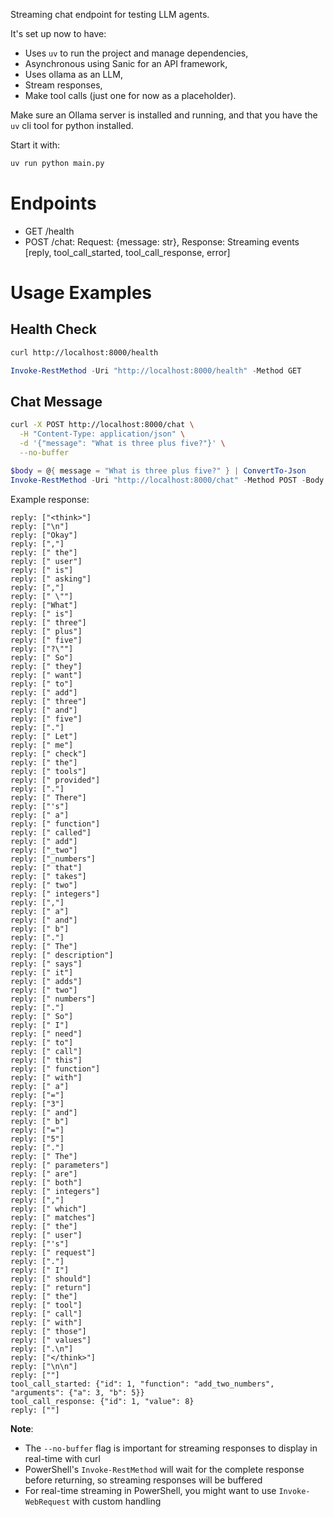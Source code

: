 Streaming chat endpoint for testing LLM agents.

It's set up now to have:
- Uses `uv` to run the project and manage dependencies,
- Asynchronous using Sanic for an API framework,
- Uses ollama as an LLM,
- Stream responses,
- Make tool calls (just one for now as a placeholder).

Make sure an Ollama server is installed and running, and that you have the `uv` cli tool for python installed.

Start it with:
```python
uv run python main.py
```

# Endpoints

- GET /health
- POST /chat: Request: {message: str}, Response: Streaming events [reply, tool_call_started, tool_call_response, error]

# Usage Examples

## Health Check

```bash
curl http://localhost:8000/health
```

```powershell
Invoke-RestMethod -Uri "http://localhost:8000/health" -Method GET
```

## Chat Message

```bash
curl -X POST http://localhost:8000/chat \
  -H "Content-Type: application/json" \
  -d '{"message": "What is three plus five?"}' \
  --no-buffer
```

```powershell
$body = @{ message = "What is three plus five?" } | ConvertTo-Json
Invoke-RestMethod -Uri "http://localhost:8000/chat" -Method POST -Body $body -ContentType "application/json"
```

Example response:
```
reply: ["<think>"]
reply: ["\n"]
reply: ["Okay"]
reply: [","]
reply: [" the"]
reply: [" user"]
reply: [" is"]
reply: [" asking"]
reply: [","]
reply: [" \""]
reply: ["What"]
reply: [" is"]
reply: [" three"]
reply: [" plus"]
reply: [" five"]
reply: ["?\""]
reply: [" So"]
reply: [" they"]
reply: [" want"]
reply: [" to"]
reply: [" add"]
reply: [" three"]
reply: [" and"]
reply: [" five"]
reply: ["."]
reply: [" Let"]
reply: [" me"]
reply: [" check"]
reply: [" the"]
reply: [" tools"]
reply: [" provided"]
reply: ["."]
reply: [" There"]
reply: ["'s"]
reply: [" a"]
reply: [" function"]
reply: [" called"]
reply: [" add"]
reply: ["_two"]
reply: ["_numbers"]
reply: [" that"]
reply: [" takes"]
reply: [" two"]
reply: [" integers"]
reply: [","]
reply: [" a"]
reply: [" and"]
reply: [" b"]
reply: ["."]
reply: [" The"]
reply: [" description"]
reply: [" says"]
reply: [" it"]
reply: [" adds"]
reply: [" two"]
reply: [" numbers"]
reply: ["."]
reply: [" So"]
reply: [" I"]
reply: [" need"]
reply: [" to"]
reply: [" call"]
reply: [" this"]
reply: [" function"]
reply: [" with"]
reply: [" a"]
reply: ["="]
reply: ["3"]
reply: [" and"]
reply: [" b"]
reply: ["="]
reply: ["5"]
reply: ["."]
reply: [" The"]
reply: [" parameters"]
reply: [" are"]
reply: [" both"]
reply: [" integers"]
reply: [","]
reply: [" which"]
reply: [" matches"]
reply: [" the"]
reply: [" user"]
reply: ["'s"]
reply: [" request"]
reply: ["."]
reply: [" I"]
reply: [" should"]
reply: [" return"]
reply: [" the"]
reply: [" tool"]
reply: [" call"]
reply: [" with"]
reply: [" those"]
reply: [" values"]
reply: [".\n"]
reply: ["</think>"]
reply: ["\n\n"]
reply: [""]
tool_call_started: {"id": 1, "function": "add_two_numbers", "arguments": {"a": 3, "b": 5}}
tool_call_response: {"id": 1, "value": 8}
reply: [""]
```

**Note**: 
- The `--no-buffer` flag is important for streaming responses to display in real-time with curl
- PowerShell's `Invoke-RestMethod` will wait for the complete response before returning, so streaming responses will be buffered
- For real-time streaming in PowerShell, you might want to use `Invoke-WebRequest` with custom handling

